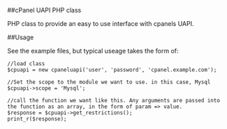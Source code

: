 ##cPanel UAPI PHP class

PHP class to provide an easy to use interface with cpanels UAPI.

##Usage

See the example files, but typical useage takes the form of:

```
//load class
$cpuapi = new cpaneluapi('user', 'password', 'cpanel.example.com');

//Set the scope to the module we want to use. in this case, Mysql
$cpuapi->scope = 'Mysql';

//call the function we want like this. Any arguments are passed into the function as an array, in the form of param => value.
$response = $cpuapi->get_restrictions(); 
print_r($response);
```